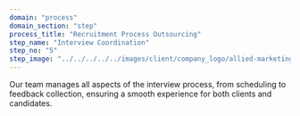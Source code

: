 ```yaml
---
domain: "process"
domain_section: "step"
process_title: "Recruitment Process Outsourcing"
step_name: "Interview Coordination"
step_no: "5"
step_image: "../../../../../images/client/company_logo/allied-marketing.png"
---
```


Our team manages all aspects of the interview process, from scheduling to feedback collection, ensuring a smooth experience for both clients and candidates.
